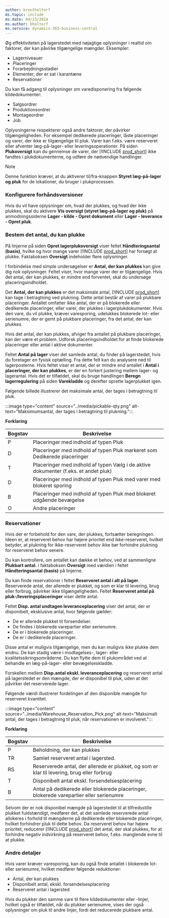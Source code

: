 ```yaml
---
author: brentholtorf
ms.topic: include
ms.date: 04/23/2024
ms.author: bholtorf
ms.service: dynamics-365-business-central
---
```


Øg effektiviteten på lagerstedet med nøjagtige oplysninger i realtid om faktorer, der kan påvirke tilgængelige mængder. Eksempler: 

* Lagerniveauer
* Placeringer
* Forarbejdningsstadier
* Elementer, der er sat i karantæne
* Reservationer

Du kan få adgang til oplysninger om varedisponering fra følgende kildedokumenter:

* Salgsordrer
* Produktionsordrer
* Montageordrer
* Job

Oplysningerne respekterer også andre faktorer, der påvirker tilgængeligheden. For eksempel dedikerede placeringer, låste placeringer og varer, der ikke er tilgængelige til pluk. Varer kan f.eks. være reserveret eller afventer læg-på-lager- eller leveringsoperationer. På siden **Plukoversigt** kan du gennemse de varer, der [!INCLUDE [prod_short](prod_short.md)] ikke fandtes i plukdokumenterne, og udføre de nødvendige handlinger.

> [!NOTE]
> Denne funktion kræver, at du aktiverer til/fra-knappen **Styret læg-på-lager og pluk** for de lokationer, du bruger i plukprocessen.

### Konfigurere forhåndsversioner

Hvis du vil have oplysninger om, hvad der plukkes, og hvad der ikke plukkes, skal du aktivere **Vis oversigt (styret læg-på-lager og pluk)** på anmodningssiderne **Lager - kilde - Opret dokument** eller **Lager - leverance - Opret pluk**.

### Bestem det antal, du kan plukke

På linjerne på siden **Opret lagerplukoversigt** viser feltet **Håndteringsantal (basis)**, hvilke og hvor mange varer [!INCLUDE [prod_short](prod_short.md)] har forsøgt at plukke. Faktaboksen **Oversigt** indeholder flere oplysninger.

I forbindelse med simple undersøgelser er **Antal, der kan plukkes** kan give dig nok oplysninger. Feltet viser, hvor mange varer der er tilgængelige. Hvis det antal, der kan plukkes, er mindre end forventet, skal du undersøge placeringsindholdet.

Det **Antal, der kan plukkes** er det maksimale antal, [!INCLUDE [prod_short](prod_short.md)] kan tage i betragtning ved plukning. Dette antal består af varer på plukbare placeringer. Antallet omfatter ikke antal, der er på blokerede eller dedikerede placeringer, eller varer, der plukkes i lagerplukdokumenter. Hvis den vare, du vil plukke, kræver varesporing, udelukkes blokerede lot- eller serienumre, der er gemt på plukbare placeringer, fra det antal, der kan plukkes.

Hvis det antal, der kan plukkes, afviger fra antallet på plukbare placeringer, kan der være et problem. Udforsk placeringsindholdet for at finde blokerede placeringer eller antal i aktive dokumenter.

Feltet **Antal på lager** viser det samlede antal, du finder på lagerstedet, hvis du foretager en fysisk optælling. Fra dette felt kan du analysere ned til lagerposterne. Hvis feltet viser et antal, der er mindre end antallet i **Antal i placeringer, der kan plukkes**, er der en forkert justering mellem lager- og lagerantal. Hvis det er tilfældet, skal du bruge handlingen **Beregn lagerregulering** på siden **Varekladde** og derefter oprette lagerplukket igen.

Følgende billede illustrerer det maksimale antal, der tages i betragtning til pluk.

:::image type="content" source="../media/pickable-qty.png" alt-text="Maksimumsantal, der tages i betragtning til plukning.":::

**Forklaring**

|Bogstav  |Beskrivelse  |
|---------|---------|
|P     |Placeringer med indhold af typen Pluk         |
|D     |Placeringer med indhold af typen Pluk markeret som Dedikerede placeringer        |
|T     |Placeringer med indhold af typen Vælg i de aktive dokumenter (f.eks. et andet pluk)       |
|D     |Placeringer med indhold af typen Pluk med varer med blokeret sporing         |
|B     |Placeringer med indhold af typen Pluk med blokeret udgående bevægelse         |
|O     |Andre placeringer         |

### Reservationer

Hvis der er forbehold for den vare, der plukkes, fortsætter beregningen. Ideen er, at reserveret behov har højere prioritet end ikke-reserveret, hvilket betyder, at plukning for ikke-reserveret behov ikke bør forhindre plukning for reserveret behov senere.

Du kan kontrollere, om antallet kan dække et behov, ved at sammenligne **Plukbart antal.** i faktaboksen **Oversigt** med værdien i feltet **Håndteringsantal (basis)** på linjerne.

Du kan finde reservationer i feltet **Reserveret antal i alt på lager**. Reserverede antal, der allerede er plukket, og som er klar til levering, brug eller forbrug, påvirker ikke tilgængeligheden. Feltet **Reserveret antal på pluk-/leveringsplaceringer** viser dette antal.

Feltet **Disp. antal undtagen leveranceplacering** viser det antal, der er disponibelt, eksklusive antal, hvor følgende gælder:

* De er allerede plukket til forsendelser.
* De findes i blokerede varepartier eller serienumre.
* De er i blokerede placeringer.
* De er i dedikerede placeringer.

Disse antal er muligvis tilgængelige, men du kan muligvis ikke plukke dem endnu. De kan stadig være i modtagelses-, lager- eller kvalitetssikringsområderne. Du kan flytte dem til plukområdet ved at behandle en læg-på-lager- eller bevægelseskladde.

Forskellen mellem **Disp.antal ekskl. leveranceplacering** og reserveret antal på lagerstedet er den mængde, der er disponibel til pluk, uden at det påvirker det reserverede lager.

Følgende værdi illustrerer fordelingen af den disponible mængde for reserveret kvantitet.

:::image type="content" source="../media/Warehouse_Reservation_Pick.png" alt-text="Maksimalt antal, der tages i betragtning til pluk, når reservationen er involveret.":::

**Forklaring**

|Bogstav  |Beskrivelse  |
|---------|---------|
|P     |Beholdning, der kan plukkes         |
|TR    |Samlet reserveret antal i lagersted.         |
|RS    |Reserverede antal, der allerede er plukket, og som er klar til levering, brug eller forbrug       |
|T     |Disponibelt antal ekskl. forsendelsesplacering         |
|B     |Antal på dedikerede eller blokerede placeringer, blokerede varepartier eller serienumre         |

Selvom der er nok disponibel mængde på lagerstedet til at tilfredsstille plukket fuldstændigt, medfører det, at det samlede reserverede antal allokeres i forhold til mængderne på dedikerede eller blokerede placeringer, hvilket forhindrer pluk til dette behov. Da reserveret behov har højere prioritet, reducerer [!INCLUDE [prod_short](prod_short.md)] det antal, der skal plukkes, for at forhindre negativ indvirkning på reserveret behov, f.eks. manglende evne til at plukke.

### Andre detaljer

Hvis varer kræver varesporing, kan du også finde antallet i blokerede lot- eller serienumre, hvilket medfører følgende reduktioner:

* Antal, der kan plukkes
* Disponibelt antal, ekskl. forsendelsesplacering
* Reserveret antal i lagersted 

Hvis du plukker den samme vare til flere kildedokumenter eller -linjer, hvilket også er tilfældet, når du plukker serienumre, vises der også oplysninger om pluk til andre linjer, fordi det reducerede plukbare antal.
